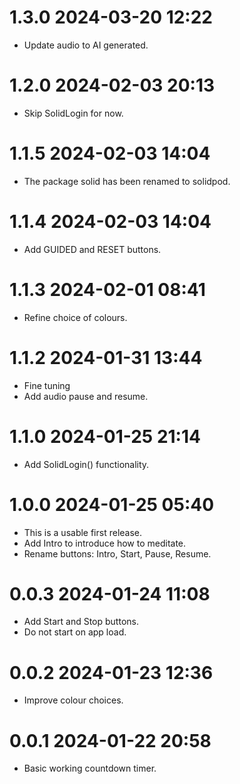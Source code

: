 # 1.3.0 2024-03-20 12:22

+ Update audio to AI generated.

# 1.2.0 2024-02-03 20:13

+ Skip SolidLogin for now.

# 1.1.5 2024-02-03 14:04

+ The package solid has been renamed to solidpod.

# 1.1.4 2024-02-03 14:04

+ Add GUIDED and RESET buttons.

# 1.1.3 2024-02-01 08:41

+ Refine choice of colours.

# 1.1.2 2024-01-31 13:44

+ Fine tuning
+ Add audio pause and resume.

# 1.1.0 2024-01-25 21:14

+ Add SolidLogin() functionality.

# 1.0.0 2024-01-25 05:40

+ This is a usable first release.
+ Add Intro to introduce how to meditate.
+ Rename buttons: Intro, Start, Pause, Resume.

# 0.0.3 2024-01-24 11:08

+ Add Start and Stop buttons.
+ Do not start on app load.

# 0.0.2 2024-01-23 12:36

+ Improve colour choices.

# 0.0.1 2024-01-22 20:58

+ Basic working countdown timer.
